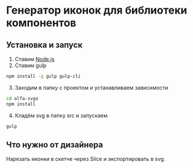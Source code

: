 # Генератор иконок для библиотеки компонентов

## Установка и запуск
1. Ставим [Node.js](https://nodejs.org/en/)
2. Ставим gulp
```sh
npm install -g gulp gulp-cli
```
3. Заходим в папку с проектом и устанавливаем зависимости
```sh
cd alfa-svgo
npm install
```
4. Кладём svg в папку src и запускаем
```sh
gulp
```

## Что нужно от дизайнера
Нарезать иконки в скетче через Slice и экспортировать в svg.
